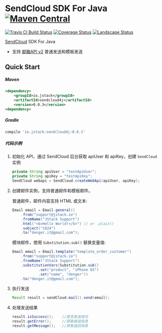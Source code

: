 # SendCloud SDK For Java [![Maven Central](https://maven-badges.herokuapp.com/maven-central/io.jstack/sendcloud4j/badge.svg?style=flat)](https://maven-badges.herokuapp.com/maven-central/io.jstack/sendcloud4j)

[![Travis CI Build Status](https://travis-ci.org/denger/sendcloud4j.svg)](https://travis-ci.org/denger/sendcloud4j)
[![Coverage Status](https://coveralls.io/repos/denger/sendcloud4j/badge.svg?branch=master&service=github)](https://coveralls.io/github/denger/sendcloud4j?branch=master)
[![Landscape Status](https://landscape.io/github/denger/sendcloud4j/master/landscape.svg?style=flat)](https://landscape.io/github/denger/sendcloud4j)


[SendCloud](http://sendcloud.sohu.com) SDK For Java

* 支持 [邮箱API v2](http://sendcloud.sohu.com/doc/email_v2/send_email/#_2) 普通发送和模板发送

## Quick Start

##### Maven

```xml
<dependency>
	<groupId>io.jstack</groupId>
	<artifactId>sendcloud4j</artifactId>
	<version>0.0.3</version>
<dependency>
```

##### Gradle

```groovy
compile 'io.jstack:sendcloud4j:0.0.3'
```

##### 代码示例

1. 初始化 API，通过 SendCloud 后台获取 apiUser 和 apiKey，创建 `SendCloud` 实例
    ```java
    private String apiUser = "testApiUser";
    private String apiKey = "testApiKey";
    SendCloud webapi = SendCloud.createWebApi(apiUser, apiKey);
    ```

1. 创建邮件实例，支持普通邮件和模板邮件。

   普通邮件，邮件内容支持 HTML 或文本:
    ```java
    Email email = Email.general()
        .from("support@jstack.io")
        .fromName("JStack Support")
        .html("<b>Hello World!</b>") // or .plain()
        .subject("1024")
        .to("denger.it@gmail.com");
    ```
    模块邮件，使用 `Substitution.sub()` 替换变量值:
    ```java
    Email email = Email.template("template_order_customer")
        .from("support@jstack.io")
        .fromName("JStack Support")
        .substitutionVars(Substitution.sub()
                .set("product", "iPhone 6S")
                .set("name", "denger"))
        .to("denger.it@gmail.com");
    ```

1. 执行发送
    ```java
    Result result = sendCloud.mail().send(email);
    ```

1. 处理发送结果
    ```java
    result.isSuccess();    //是否发送成功
    result.getError();     //获取错误信息
    result.getMessage();   //获取返回消息
    ```


